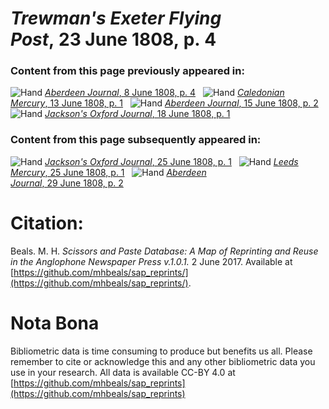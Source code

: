 # *Trewman's Exeter Flying Post*, 23 June 1808, p. 4  
  
### Content from this page previously appeared in:  
![Hand](http://scissorsandpaste.net/wp-content/uploads/2017/06/smallhandpointer.png) [*Aberdeen Journal*, 8 June 1808, p. 4](https://mhbeals.github.io/sap_html/Aberdeen-Journal/Aberdeen-Journal-8-June-1808-p-4)  
![Hand](http://scissorsandpaste.net/wp-content/uploads/2017/06/smallhandpointer.png) [*Caledonian Mercury*, 13 June 1808, p. 1](https://mhbeals.github.io/sap_html/Caledonian-Mercury/Caledonian-Mercury-13-June-1808-p-1)  
![Hand](http://scissorsandpaste.net/wp-content/uploads/2017/06/smallhandpointer.png) [*Aberdeen Journal*, 15 June 1808, p. 2](https://mhbeals.github.io/sap_html/Aberdeen-Journal/Aberdeen-Journal-15-June-1808-p-2)  
![Hand](http://scissorsandpaste.net/wp-content/uploads/2017/06/smallhandpointer.png) [*Jackson's Oxford Journal*, 18 June 1808, p. 1](https://mhbeals.github.io/sap_html/Jackson's-Oxford-Journal/Jackson's-Oxford-Journal-18-June-1808-p-1)  
  
### Content from this page subsequently appeared in:  
![Hand](http://scissorsandpaste.net/wp-content/uploads/2017/06/smallhandpointer.png) [*Jackson's Oxford Journal*, 25 June 1808, p. 1](https://mhbeals.github.io/sap_html/Jackson's-Oxford-Journal/Jackson's-Oxford-Journal-25-June-1808-p-1)  
![Hand](http://scissorsandpaste.net/wp-content/uploads/2017/06/smallhandpointer.png) [*Leeds Mercury*, 25 June 1808, p. 1](https://mhbeals.github.io/sap_html/Leeds-Mercury/Leeds-Mercury-25-June-1808-p-1)  
![Hand](http://scissorsandpaste.net/wp-content/uploads/2017/06/smallhandpointer.png) [*Aberdeen Journal*, 29 June 1808, p. 2](https://mhbeals.github.io/sap_html/Aberdeen-Journal/Aberdeen-Journal-29-June-1808-p-2)  


# Citation: 

Beals. M. H. *Scissors and Paste Database: A Map of Reprinting and Reuse in the Anglophone Newspaper Press v.1.0.1.* 2 June 2017. Available at [https://github.com/mhbeals/sap_reprints/](https://github.com/mhbeals/sap_reprints/). 

# Nota Bona

Bibliometric data is time consuming to produce but benefits us all. Please remember to cite or acknowledge this and any other bibliometric data you use in your research. All data is available CC-BY 4.0 at [https://github.com/mhbeals/sap_reprints](https://github.com/mhbeals/sap_reprints)